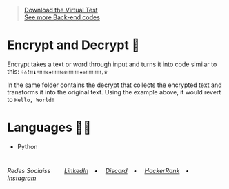 ><a href="https://github.com/VictorlBueno/cryptographer/archive/refs/heads/main.zip" target="_blank">Download the Virtual Test</a></br>
><a href="https://github.com/stars/VictorlBueno/lists/back-end" target="_blank">See more Back-end codes</a></br>

# Encrypt and Decrypt 🔡
Encrypt takes a text or word through input and turns it into code similar to this: <code>♤∴!∷♝☀∷∷✲✸∷∷∷✲✾∷∷∷∷✸✲∷∷∷∷∷,♛</code>

In the same folder contains the decrypt that collects the encrypted text and transforms it into the original text. Using the example above, it would revert to <code>Hello, World!</code>

# Languages 👨‍💻
<ul>
  <li>Python</li>
</ul>
 
#
<h6>Redes Sociaiss&ensp;&ensp;&ensp;&ensp;
<a href="https://linkedin.com/in/victorlbueno/" target="_blank">LinkedIn</a>&ensp;&ensp;•&ensp;&ensp;
<a href="https://discordapp.com/users/Playsken#1180" target="_blank">Discord</a>&ensp;&ensp;•&ensp;&ensp;
<a href="https://www.hackerrank.com/Playsken" target="_blank">HackerRank</a>&ensp;&ensp;•&ensp;&ensp;
<a href="https://instagram.com/victorlbueno" target="_blank">Instagram</a></h6>
